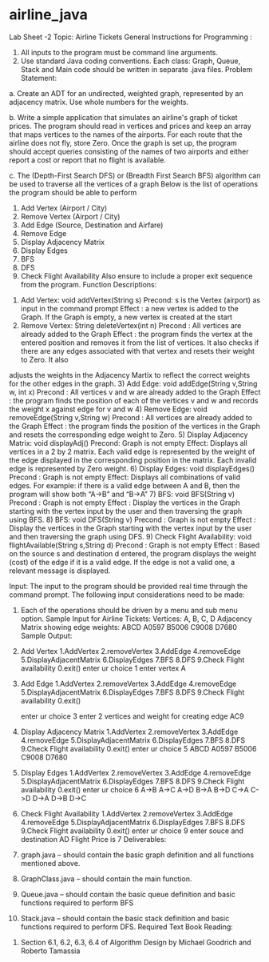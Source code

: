# airline_java

Lab Sheet -2 Topic: Airline Tickets
General Instructions for Programming :
1. All inputs to the program must be command line arguments.
2. Use standard Java coding conventions. Each class: Graph, Queue, Stack and Main code should be written in separate .java files.
Problem Statement:

a. Create an ADT for an undirected, weighted graph, represented by an adjacency matrix. Use whole numbers for the weights.

b. Write a simple application that simulates an airline's graph of ticket prices. The program should read in vertices and prices and keep an array that maps vertices to the names of the airports. For each route that the airline does not fly, store Zero. Once the graph is set up, the program should accept queries consisting of the names of two airports and either report a cost or report that no flight is available.

c. The (Depth-First Search DFS) or (Breadth First Search BFS) algorithm can be used to traverse all the vertices of a graph
Below is the list of operations the program should be able to perform

1. Add Vertex (Airport / City)
2. Remove Vertex (Airport / City)
3. Add Edge (Source, Destination and Airfare)
4. Remove Edge
5. Display Adjacency Matrix
6. Display Edges
7. BFS
8. DFS
9. Check Flight Availability
Also ensure to include a proper exit sequence from the program.
Function Descriptions:
1) Add Vertex: void addVertex(String s)
Precond: s is the Vertex (airport) as input in the command prompt
Effect : a new vertex is added to the Graph. If the Graph is empty, a new vertex is created at the start
2) Remove Vertex: String deleteVertex(int n)
Precond : All vertices are already added to the Graph
Effect : the program finds the vertex at the entered position and removes it from the list of vertices. It also checks if there are any edges associated with that vertex and resets their weight to Zero. It also
   
adjusts the weights in the Adjacency Martix to reflect the correct weights for the other edges in the graph.
3) Add Edge: void addEdge(String v,String w, int x)
Precond : All vertices v and w are already added to the Graph
Effect : the program finds the position of each of the vertices v and w and records the weight x against edge for v and w
4) Remove Edge: void removeEdge(String v,String w)
Precond : All vertices are already added to the Graph
Effect : the program finds the position of the vertices in the Graph and resets the corresponding edge weight to Zero.
5) Display Adjacency Matrix: void displayAdj()
Precond: Graph is not empty
Effect: Displays all vertices in a 2 by 2 matrix. Each valid edge is represented by the weight of the edge displayed in the corresponding position in the matrix. Each invalid edge is represented by Zero weight.
6) Display Edges: void displayEdges()
Precond : Graph is not empty
Effect: Displays all combinations of valid edges. For example: if there is a valid edge between A and B, then the program will show both “A->B” and “B->A”
7) BFS: void BFS(String v)
Precond : Graph is not empty
Effect : Display the vertices in the Graph starting with the vertex input by the user and then traversing the graph using BFS.
8) BFS: void DFS(String v)
Precond : Graph is not empty
Effect : Display the vertices in the Graph starting with the vertex input by the user and then traversing the graph using DFS.
9) Check Flight Availability: void flightAvailable(String s,String d)
Precond : Graph is not empty
Effect : Based on the source s and destination d entered, the program displays the weight (cost) of the edge if it is a valid edge. If the edge is not a valid one, a relevant message is displayed.

Input:
The input to the program should be provided real time through the command prompt. The following input considerations need to be made:
1. Each of the operations should be driven by a menu and sub menu option. Sample Input for Airline Tickets:
Vertices: A, B, C, D
Adjacency Matrix showing edge weights:
ABCD A0597 B5006 C9008 D7680
Sample Output:
1. Add Vertex
         1.AddVertex
         2.removeVertex
         3.AddEdge
         4.removeEdge
         5.DisplayAdjacentMatrix
         6.DisplayEdges
         7.BFS
         8.DFS
         9.Check Flight availability
         0.exit()
         enter ur choice
1
enter vertex
A
2. Add Edge
        1.AddVertex
        2.removeVertex
        3.AddEdge
        4.removeEdge
        5.DisplayAdjacentMatrix
        6.DisplayEdges
        7.BFS
        8.DFS
        9.Check Flight availability
        0.exit()
  
      enter ur choice
3
enter 2 vertices and weight for creating edge
AC9
3. Display Adjacency Matrix
         1.AddVertex
         2.removeVertex
         3.AddEdge
         4.removeEdge
         5.DisplayAdjacentMatrix
         6.DisplayEdges
         7.BFS
         8.DFS
         9.Check Flight availability
         0.exit()
          enter ur choice
5
ABCD A0597 B5006 C9008 D7680
4. Display Edges
         1.AddVertex
         2.removeVertex
         3.AddEdge
         4.removeEdge
         5.DisplayAdjacentMatrix
         6.DisplayEdges
         7.BFS
         8.DFS
         9.Check Flight availability
         0.exit()
          enter ur choice
6
          A->B
          A->C
          A->D
          B->A
          B->D
          C->A
          C->D
          D->A
          D->B
          D->C

5. Check Flight Availability
            1.AddVertex
            2.removeVertex
            3.AddEdge
            4.removeEdge
            5.DisplayAdjacentMatrix
            6.DisplayEdges
            7.BFS
            8.DFS
            9.Check Flight availability
            0.exit()
             enter ur choice
9
             enter souce and destination
AD
             Flight Price is    7
Deliverables:
1. graph.java – should contain the basic graph definition and all functions mentioned above.
2. GraphClass.java – should contain the main function.
3. Queue.java – should contain the basic queue definition and basic functions required to perform
BFS
4. Stack.java – should contain the basic stack definition and basic functions required to perform
DFS.
Required Text Book Reading:
1) Section 6.1, 6.2, 6.3, 6.4 of Algorithm Design by Michael Goodrich and Roberto Tamassia
